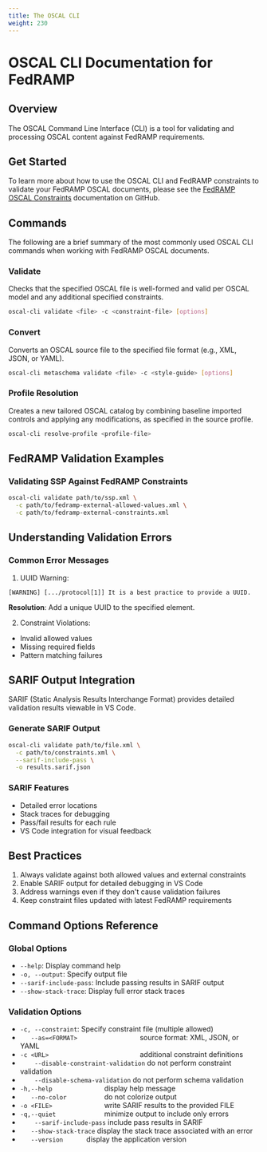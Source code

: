 ```yaml
---
title: The OSCAL CLI
weight: 230
---
```


# OSCAL CLI Documentation for FedRAMP

## Overview

The OSCAL Command Line Interface (CLI) is a tool for validating and processing OSCAL content against FedRAMP requirements.

## Get Started

To learn more about how to use the OSCAL CLI and FedRAMP constraints to validate your FedRAMP OSCAL documents, please see the [FedRAMP OSCAL Constraints](https://github.com/GSA/fedramp-automation/blob/8c9fa7685dee736d3ba17bbb98858ad20fbd194a/src/validations/constraints/README.md) documentation on GitHub.

## Commands

The following are a brief summary of the most commonly used OSCAL CLI commands when working with FedRAMP OSCAL documents.


### Validate
Checks that the specified OSCAL file is well-formed and valid per OSCAL model and any additional specified constraints. 

```bash
oscal-cli validate <file> -c <constraint-file> [options]
```

### Convert  
Converts an OSCAL source file to the specified file format (e.g., XML, JSON, or YAML). 

```bash
oscal-cli metaschema validate <file> -c <style-guide> [options]
```

### Profile Resolution
Creates a new tailored OSCAL catalog by combining baseline imported controls and applying any modifications, as specified in the source profile.

```bash
oscal-cli resolve-profile <profile-file>
```

## FedRAMP Validation Examples

### Validating SSP Against FedRAMP Constraints

```bash
oscal-cli validate path/to/ssp.xml \
  -c path/to/fedramp-external-allowed-values.xml \
  -c path/to/fedramp-external-constraints.xml
```

## Understanding Validation Errors

### Common Error Messages

1. UUID Warning:
```
[WARNING] [.../protocol[1]] It is a best practice to provide a UUID.
```
**Resolution**: Add a unique UUID to the specified element.

2. Constraint Violations:
- Invalid allowed values
- Missing required fields
- Pattern matching failures

## SARIF Output Integration

SARIF (Static Analysis Results Interchange Format) provides detailed validation results viewable in VS Code.

### Generate SARIF Output

```bash
oscal-cli validate path/to/file.xml \
  -c path/to/constraints.xml \
  --sarif-include-pass \
  -o results.sarif.json
```

### SARIF Features
- Detailed error locations
- Stack traces for debugging
- Pass/fail results for each rule
- VS Code integration for visual feedback

## Best Practices

1. Always validate against both allowed values and external constraints
2. Enable SARIF output for detailed debugging in VS Code
3. Address warnings even if they don't cause validation failures
4. Keep constraint files updated with latest FedRAMP requirements

## Command Options Reference

### Global Options
- `--help`: Display command help
- `-o, --output`: Specify output file
- `--sarif-include-pass`: Include passing results in SARIF output
- `--show-stack-trace`: Display full error stack traces

### Validation Options
- `-c, --constraint`: Specify constraint file (multiple allowed)
- `    --as=<FORMAT>                  `   source format: XML, JSON, or YAML
- ` -c <URL>                          `   additional constraint definitions
- `    --disable-constraint-validation`   do not perform constraint validation
- `    --disable-schema-validation`       do not perform schema validation
- ` -h,--help               `             display help message
- `    --no-color           `             do not colorize output
- ` -o <FILE>               `             write SARIF results to the provided FILE
- ` -q,--quiet              `             minimize output to include only errors
- `    --sarif-include-pass`              include pass results in SARIF
- `    --show-stack-trace `               display the stack trace associated with an error
- `    --version       `                  display the application version
